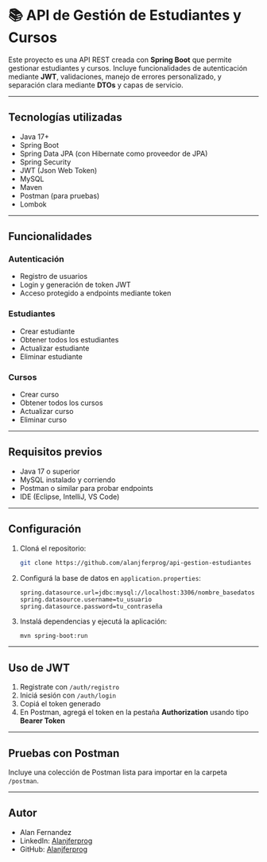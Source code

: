 # 📚 API de Gestión de Estudiantes y Cursos

Este proyecto es una API REST creada con **Spring Boot** que permite gestionar estudiantes y cursos. Incluye funcionalidades de autenticación mediante **JWT**, validaciones, manejo de errores personalizado, y separación clara mediante **DTOs** y capas de servicio.

---

## Tecnologías utilizadas

- Java 17+
- Spring Boot
- Spring Data JPA (con Hibernate como proveedor de JPA)
- Spring Security
- JWT (Json Web Token)
- MySQL
- Maven
- Postman (para pruebas)
- Lombok

---

## Funcionalidades

### Autenticación

- Registro de usuarios
- Login y generación de token JWT
- Acceso protegido a endpoints mediante token

### Estudiantes

- Crear estudiante
- Obtener todos los estudiantes
- Actualizar estudiante
- Eliminar estudiante

### Cursos

- Crear curso
- Obtener todos los cursos
- Actualizar curso
- Eliminar curso

---

## Requisitos previos

- Java 17 o superior
- MySQL instalado y corriendo
- Postman o similar para probar endpoints
- IDE (Eclipse, IntelliJ, VS Code)

---

## Configuración

1. Cloná el repositorio:
   ```bash
   git clone https://github.com/alanjferprog/api-gestion-estudiantes
   ```

2. Configurá la base de datos en `application.properties`:
   ```properties
   spring.datasource.url=jdbc:mysql://localhost:3306/nombre_basedatos
   spring.datasource.username=tu_usuario
   spring.datasource.password=tu_contraseña
   ```

3. Instalá dependencias y ejecutá la aplicación:
   ```bash
   mvn spring-boot:run
   ```

---

## Uso de JWT

1. Registrate con `/auth/registro`
2. Iniciá sesión con `/auth/login`
3. Copiá el token generado
4. En Postman, agregá el token en la pestaña **Authorization** usando tipo **Bearer Token**

---

## Pruebas con Postman

Incluye una colección de Postman lista para importar en la carpeta `/postman`.

---

## Autor

- Alan Fernandez
- LinkedIn: [Alanjferprog](https://www.linkedin.com/in/alanjferprog/)
- GitHub: [Alanjferprog](https://github.com/alanjferprog)
